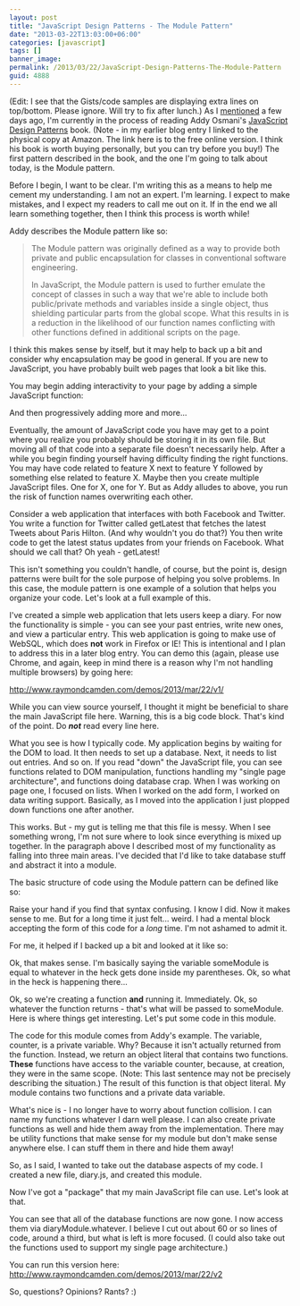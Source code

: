 ```yaml
---
layout: post
title: "JavaScript Design Patterns - The Module Pattern"
date: "2013-03-22T13:03:00+06:00"
categories: [javascript]
tags: []
banner_image: 
permalink: /2013/03/22/JavaScript-Design-Patterns-The-Module-Pattern
guid: 4888
---
```


(Edit: I see that the Gists/code samples are displaying extra lines on top/bottom. Please ignore. Will try to fix after lunch.) As I <a href="http://www.raymondcamden.com/index.cfm/2013/3/19/JavaScript-Design-Patterns--My-Crazy-Plan">mentioned</a> a few days ago, I'm currently in the process of reading Addy Osmani's <a href="http://addyosmani.com/resources/essentialjsdesignpatterns/book">JavaScript Design Patterns</a> book. (Note - in my earlier blog entry I linked to the physical copy at Amazon. The link here is to the free online version. I think his book is worth buying personally, but you can try before you buy!) The first pattern described in the book, and the one I'm going to talk about today, is the Module pattern.
<!--more-->
Before I begin, I want to be clear. I'm writing this as a means to help me cement my understanding. I am not an expert. I'm learning. I expect to make mistakes, and I expect my readers to call me out on it. If in the end we all learn something together, then I think this process is worth while!

Addy describes the Module pattern like so:

<blockquote cite="http://addyosmani.com/resources/essentialjsdesignpatterns/book/#modulepatternjavascript">
The Module pattern was originally defined as a way to provide both private and public encapsulation for classes in conventional software engineering.

In JavaScript, the Module pattern is used to further emulate the concept of classes in such a way that we're able to include both public/private methods and variables inside a single object, thus shielding particular parts from the global scope. What this results in is a reduction in the likelihood of our function names conflicting with other functions defined in additional scripts on the page.
</blockquote>

I think this makes sense by itself, but it may help to back up a bit and consider why encapsulation may be good in general. If you are new to JavaScript, you have probably built web pages that look a bit like this.

<script src="https://gist.github.com/cfjedimaster/5222728.js"></script>

You may begin adding interactivity to your page by adding a simple JavaScript function:

<script src="https://gist.github.com/cfjedimaster/5222739.js"></script>

And then progressively adding more and more...

<script src="https://gist.github.com/cfjedimaster/5222749.js"></script>

Eventually, the amount of JavaScript code you have may get to a point where you realize you probably should be storing it in its own file. But moving all of that code into a separate file doesn't necessarily help. After a while you begin finding yourself having difficulty finding the right functions. You may have code related to feature X next to feature Y followed by something else related to feature X. Maybe then you create multiple JavaScript files. One for X, one for Y. But as Addy alludes to above, you run the risk of function names overwriting each other. 

Consider a web application that interfaces with both Facebook and Twitter. You write a function for Twitter called getLatest that fetches the latest Tweets about Paris Hilton. (And why wouldn't you do that?) You then write code to get the latest status updates from your friends on Facebook. What should we call that? Oh yeah - getLatest!

This isn't something you couldn't handle, of course, but the point is, design patterns were built for the sole purpose of helping you solve problems. In this case, the module pattern is one example of a solution that helps you organize your code. Let's look at a full example of this.

I've created a simple web application that lets users keep a diary. For now the functionality is simple - you can see your past entries, write new ones, and view a particular entry. This web application is going to make use of WebSQL, which does <b>not</b> work in Firefox or IE! This is intentional and I plan to address this in a later blog entry. You can demo this (again, please use Chrome, and again, keep in mind there is a reason why I'm not handling multiple browsers) by going here:

<a href="http://www.raymondcamden.com/demos/2013/mar/22/v1/">http://www.raymondcamden.com/demos/2013/mar/22/v1/</a>

While you can view source yourself, I thought it might be beneficial to share the main JavaScript file here. Warning, this is a big code block. That's kind of the point. Do <b><i>not</i></b> read every line here.

<script src="https://gist.github.com/cfjedimaster/5222821.js"></script>

What you see is how I typically code. My application begins by waiting for the DOM to load. It then needs to set up a database. Next, it needs to list out entries. And so on. If you read "down" the JavaScript file, you can see functions related to DOM manipulation, functions handling my "single page architecture", and functions doing database crap. When I was working on page one, I focused on lists. When I worked on the add form, I worked on data writing support. Basically, as I moved into the application I just plopped down functions one after another.

This works. But - my gut is telling me that this file is messy. When I see something wrong, I'm not sure where to look since everything is mixed up together. In the paragraph above I described most of my functionality as falling into three main areas. I've decided that I'd like to take database stuff and abstract it into a module.

The basic structure of code using the Module pattern can be defined like so:

<script src="https://gist.github.com/cfjedimaster/5222861.js"></script>

Raise your hand if you find that syntax confusing. I know I did. Now it makes sense to me. But for a long time it just felt... weird. I had a mental block accepting the form of this code for a <i>long</i> time. I'm not ashamed to admit it.

For me, it helped if I backed up a bit and looked at it like so:

<script src="https://gist.github.com/cfjedimaster/5222881.js"></script>

Ok, that makes sense. I'm basically saying the variable someModule is equal to whatever in the heck gets done inside my parentheses. Ok, so what in the heck is happening there...

<script src="https://gist.github.com/cfjedimaster/5222895.js"></script>

Ok, so we're creating a function <b>and</b> running it. Immediately. Ok, so whatever the function returns - that's what will be passed to someModule. Here is where things get interesting. Let's put some code in this module.

<script src="https://gist.github.com/cfjedimaster/5222907.js"></script>

The code for this module comes from Addy's example. The variable, counter, is a private variable. Why? Because it isn't actually returned from the function. Instead, we return an object literal that contains two functions. <b>These</b> functions have access to the variable counter, because, at creation, they were in the same scope. (Note: This last sentence may not be precisely describing the situation.) The result of this function is that object literal. My module contains two functions and a private data variable. 

What's nice is - I no longer have to worry about function collision. I can name my functions whatever I darn well please. I can also create private functions as well and hide them away from the implementation. There may be utility functions that make sense for my module but don't make sense anywhere else. I can stuff them in there and hide them away!

So, as I said, I wanted to take out the database aspects of my code. I created a new file, diary.js, and created this module.

<script src="https://gist.github.com/cfjedimaster/5222944.js"></script>

Now I've got a "package" that my main JavaScript file can use. Let's look at that.

<script src="https://gist.github.com/cfjedimaster/5222957.js"></script>

You can see that all of the database functions are now gone. I now access them via diaryModule.whatever. I believe I cut out about 60 or so lines of code, around a third, but what is left is more focused. (I could also take out the functions used to support my single page architecture.)

You can run this version here: <a href="http://www.raymondcamden.com/demos/2013/mar/22/v2">http://www.raymondcamden.com/demos/2013/mar/22/v2</a>

So, questions? Opinions? Rants? :)